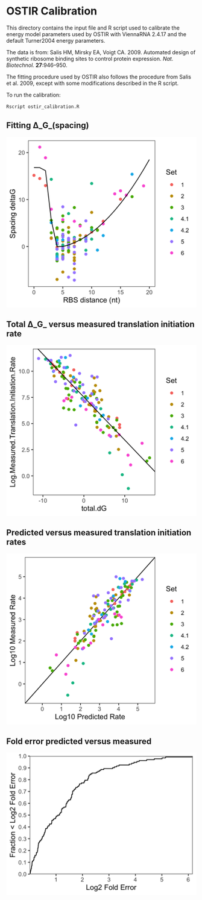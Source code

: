 # OSTIR Calibration

This directory contains the input file and R script used to calibrate the energy model parameters used by OSTIR with ViennaRNA 2.4.17 and the default Turner2004 energy parameters.

The data is from: Salis HM, Mirsky EA, Voigt CA. 2009. Automated design of synthetic ribosome binding sites to control protein expression. _Nat. Biotechnol._ **27**:946–950.

The fitting procedure used by OSTIR also follows the procedure from Salis et al. 2009, except with some modifications described in the R script.

To run the calibration:
```bash
Rscript ostir_calibration.R
```

## Fitting Δ_G_(spacing)

![Spacing Model Plot](output.spacing_dG.png)

## Total Δ_G_ versus measured translation initiation rate
![Spacing Model Plot](output.total_dG_versus_measured_rate.png)

## Predicted versus measured translation initiation rates
![Predicted Versus Measured Rate](output.predicted_rate_versus_measured_rate.png)

## Fold error predicted versus measured
![Log2 Fold Error](output.log2_fold_error.png)
